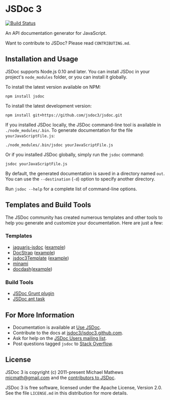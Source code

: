 JSDoc 3
=======
[![Build Status](https://travis-ci.org/jsdoc3/jsdoc.svg?branch=master)](http://travis-ci.org/jsdoc3/jsdoc)

An API documentation generator for JavaScript.

Want to contribute to JSDoc? Please read `CONTRIBUTING.md`.

Installation and Usage
----------------------

JSDoc supports Node.js 0.10 and later. You can install JSDoc in your project's
`node_modules` folder, or you can install it globally.

To install the latest version available on NPM:

    npm install jsdoc

To install the latest development version:

    npm install git+https://github.com/jsdoc3/jsdoc.git

If you installed JSDoc locally, the JSDoc command-line tool is available in
`./node_modules/.bin`. To generate documentation for the file
`yourJavaScriptFile.js`:

    ./node_modules/.bin/jsdoc yourJavaScriptFile.js

Or if you installed JSDoc globally, simply run the `jsdoc` command:

    jsdoc yourJavaScriptFile.js

By default, the generated documentation is saved in a directory named `out`. You
can use the `--destination` (`-d`) option to specify another directory.

Run `jsdoc --help` for a complete list of command-line options.

Templates and Build Tools
-------------------------

The JSDoc community has created numerous templates and other tools to help you
generate and customize your documentation. Here are just a few:

### Templates

+ [jaguarjs-jsdoc](https://github.com/davidshimjs/jaguarjs-jsdoc)
  ([example](http://davidshimjs.github.io/jaguarjs/doc))
+ [DocStrap](https://github.com/docstrap/docstrap) ([example](https://docstrap.github.io/docstrap))
+ [jsdoc3Template](https://github.com/DBCDK/jsdoc3Template)
  ([example](https://github.com/danyg/jsdoc3Template/wiki#wiki-screenshots))
+ [minami](https://github.com/Nijikokun/minami)
+ [docdash](https://github.com/clenemt/docdash)([example](http://clenemt.github.io/docdash/))

### Build Tools

+ [JSDoc Grunt plugin](https://github.com/krampstudio/grunt-jsdoc)
+ [JSDoc ant task](https://github.com/jannon/jsdoc3-ant-task)


For More Information
--------------------

+ Documentation is available at [Use JSDoc](http://usejsdoc.org).
+ Contribute to the docs at [jsdoc3/jsdoc3.github.com](https://github.com/jsdoc3/jsdoc3.github.com).
+ Ask for help on the [JSDoc Users mailing list](http://groups.google.com/group/jsdoc-users).
+ Post questions tagged `jsdoc` to [Stack
Overflow](http://stackoverflow.com/questions/tagged/jsdoc).

License
-------

JSDoc 3 is copyright (c) 2011-present Michael Mathews <micmath@gmail.com> and the
[contributors to JSDoc](https://github.com/jsdoc3/jsdoc/graphs/contributors).

JSDoc 3 is free software, licensed under the Apache License, Version 2.0. See
the file `LICENSE.md` in this distribution for more details.
